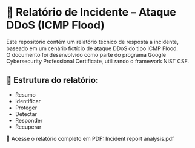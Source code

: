 # 🔐 Relatório de Incidente – Ataque DDoS (ICMP Flood)

Este repositório contém um relatório técnico de resposta a incidente, baseado em um cenário fictício de ataque DDoS do tipo ICMP Flood.  
O documento foi desenvolvido como parte do programa Google Cybersecurity Professional Certificate, utilizando o framework NIST CSF.

## 🧾 Estrutura do relatório:
- Resumo
- Identificar
- Proteger
- Detectar
- Responder
- Recuperar

📄 Acesse o relatório completo em PDF: Incident report analysis.pdf

